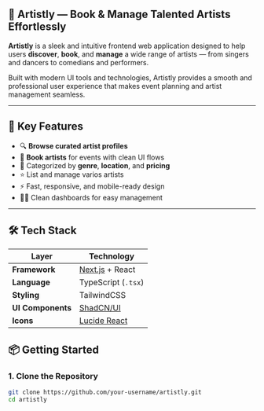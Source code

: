 ## 🎨 Artistly — Book & Manage Talented Artists Effortlessly

**Artistly** is a sleek and intuitive frontend web application designed to help users **discover**, **book**, and **manage** a wide range of artists — from singers and dancers to comedians and performers.

Built with modern UI tools and technologies, Artistly provides a smooth and professional user experience that makes event planning and artist management seamless.

---

## 🌟 Key Features

- 🔍 **Browse curated artist profiles**
- 📅 **Book artists** for events with clean UI flows
- 💼 Categorized by **genre**, **location**, and **pricing**
- ⭐ List and manage varios artists
- ⚡ Fast, responsive, and mobile-ready design
- 🧑‍🎨 Clean dashboards for easy management

---

## 🛠️ Tech Stack

| Layer        | Technology                         |
|-------------|-------------------------------------|
| **Framework**   | [Next.js](https://nextjs.org/) + React |
| **Language**    | TypeScript (`.tsx`)               |
| **Styling**     | TailwindCSS                      |
| **UI Components** | [ShadCN/UI](https://ui.shadcn.com/) |
| **Icons**       | [Lucide React](https://lucide.dev/) |



## 📦 Getting Started

### 1. Clone the Repository

```bash
git clone https://github.com/your-username/artistly.git
cd artistly
